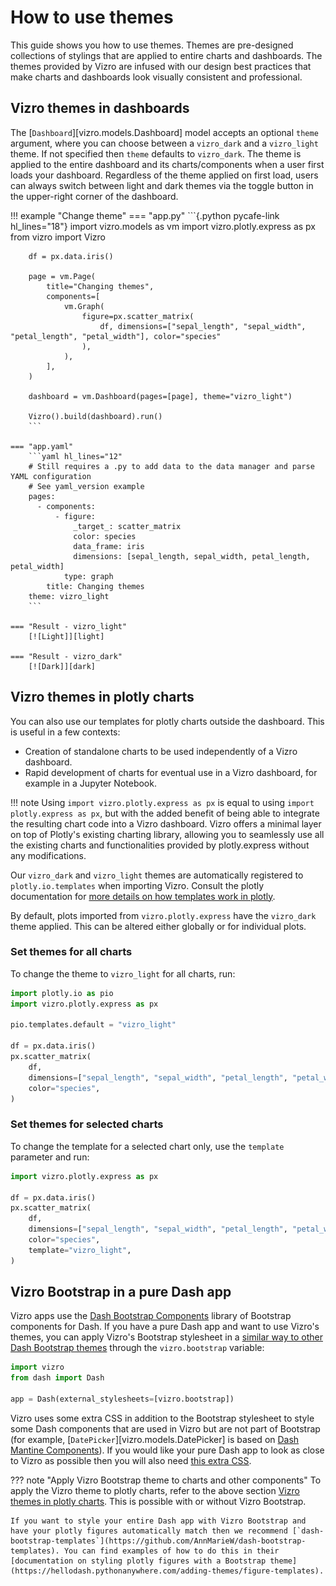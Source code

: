 # How to use themes

This guide shows you how to use themes. Themes are pre-designed collections of stylings that are applied to entire charts and dashboards. The themes provided by Vizro are infused with our design best practices that make charts and dashboards look visually consistent and professional.

## Vizro themes in dashboards

The [`Dashboard`][vizro.models.Dashboard] model accepts an optional `theme` argument, where you can choose between a `vizro_dark` and a `vizro_light` theme. If not specified then `theme` defaults to `vizro_dark`. The theme is applied to the entire dashboard and its charts/components when a user first loads your dashboard. Regardless of the theme applied on first load, users can always switch between light and dark themes via the toggle button in the upper-right corner of the dashboard.

!!! example "Change theme"
    === "app.py"
        ```{.python pycafe-link hl_lines="18"}
        import vizro.models as vm
        import vizro.plotly.express as px
        from vizro import Vizro

        df = px.data.iris()

        page = vm.Page(
            title="Changing themes",
            components=[
                vm.Graph(
                    figure=px.scatter_matrix(
                        df, dimensions=["sepal_length", "sepal_width", "petal_length", "petal_width"], color="species"
                    ),
                ),
            ],
        )

        dashboard = vm.Dashboard(pages=[page], theme="vizro_light")

        Vizro().build(dashboard).run()
        ```

    === "app.yaml"
        ```yaml hl_lines="12"
        # Still requires a .py to add data to the data manager and parse YAML configuration
        # See yaml_version example
        pages:
          - components:
              - figure:
                  _target_: scatter_matrix
                  color: species
                  data_frame: iris
                  dimensions: [sepal_length, sepal_width, petal_length, petal_width]
                type: graph
            title: Changing themes
        theme: vizro_light
        ```

    === "Result - vizro_light"
        [![Light]][light]

    === "Result - vizro_dark"
        [![Dark]][dark]

## Vizro themes in plotly charts

You can also use our templates for plotly charts outside the dashboard. This is useful in a few contexts:

- Creation of standalone charts to be used independently of a Vizro dashboard.
- Rapid development of charts for eventual use in a Vizro dashboard, for example in a Jupyter Notebook.

!!! note
    Using `import vizro.plotly.express as px` is equal to using `import plotly.express as px`, but with the added benefit of being able to integrate the resulting chart code into a Vizro dashboard. Vizro offers a minimal layer on top of Plotly's existing charting library, allowing you to seamlessly use all the existing charts and functionalities provided by plotly.express without any modifications.

Our `vizro_dark` and `vizro_light` themes are automatically registered to `plotly.io.templates` when importing Vizro. Consult the plotly documentation for [more details on how templates work in plotly](https://plotly.com/python/templates/#theming-and-templates).

By default, plots imported from `vizro.plotly.express` have the `vizro_dark` theme applied. This can be altered either globally or for individual plots.

### Set themes for all charts

To change the theme to `vizro_light` for all charts, run:

```python
import plotly.io as pio
import vizro.plotly.express as px

pio.templates.default = "vizro_light"

df = px.data.iris()
px.scatter_matrix(
    df,
    dimensions=["sepal_length", "sepal_width", "petal_length", "petal_width"],
    color="species",
)
```

### Set themes for selected charts

To change the template for a selected chart only, use the `template` parameter and run:

```python
import vizro.plotly.express as px

df = px.data.iris()
px.scatter_matrix(
    df,
    dimensions=["sepal_length", "sepal_width", "petal_length", "petal_width"],
    color="species",
    template="vizro_light",
)
```

## Vizro Bootstrap in a pure Dash app

Vizro apps use the [Dash Bootstrap Components](https://dash-bootstrap-components.opensource.faculty.ai/) library of Bootstrap components for Dash. If you have a pure Dash app and want to use Vizro's themes, you can apply Vizro's Bootstrap stylesheet in a [similar way to other Dash Bootstrap themes](https://dash-bootstrap-components.opensource.faculty.ai/docs/themes/) through the `vizro.bootstrap` variable:

```python
import vizro
from dash import Dash

app = Dash(external_stylesheets=[vizro.bootstrap])
```

Vizro uses some extra CSS in addition to the Bootstrap stylesheet to style some Dash components that are used in Vizro but are not part of Bootstrap (for example, [`DatePicker`][vizro.models.DatePicker] is based on [Dash Mantine Components](https://www.dash-mantine-components.com/)). If you would like your pure Dash app to look as close to Vizro as possible then you will also need [this extra CSS](https://github.com/mckinsey/vizro/tree/main/vizro-core/src/vizro/static/css).

??? note "Apply Vizro Bootstrap theme to charts and other components"
    To apply the Vizro theme to plotly charts, refer to the above section [Vizro themes in plotly charts](#vizro-themes-in-plotly-charts). This is possible with or without Vizro Bootstrap.

    If you want to style your entire Dash app with Vizro Bootstrap and have your plotly figures automatically match then we recommend [`dash-bootstrap-templates`](https://github.com/AnnMarieW/dash-bootstrap-templates). You can find examples of how to do this in their [documentation on styling plotly figures with a Bootstrap theme](https://hellodash.pythonanywhere.com/adding-themes/figure-templates).

[dark]: ../../assets/user_guides/themes/dark.png
[light]: ../../assets/user_guides/themes/light.png
